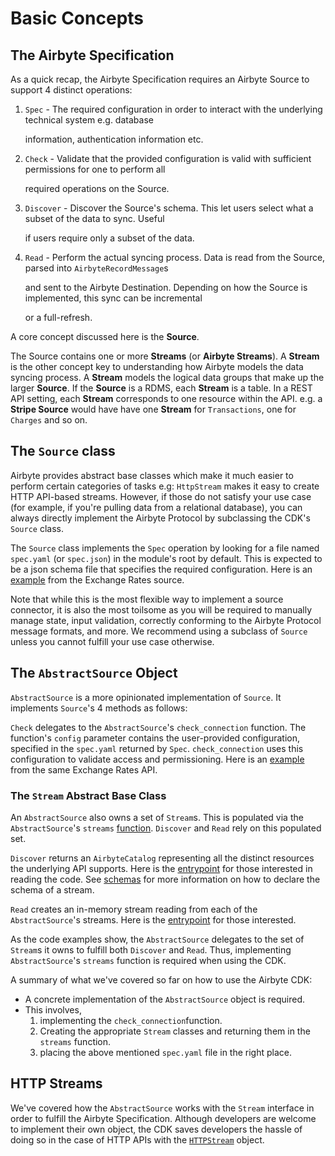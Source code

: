# Basic Concepts

## The Airbyte Specification

As a quick recap, the Airbyte Specification requires an Airbyte Source to support 4 distinct operations:

1. `Spec` - The required configuration in order to interact with the underlying technical system e.g. database

   information, authentication information etc.

2. `Check` - Validate that the provided configuration is valid with sufficient permissions for one to perform all

   required operations on the Source.

3. `Discover` - Discover the Source's schema. This let users select what a subset of the data to sync. Useful

   if users require only a subset of the data.

4. `Read` - Perform the actual syncing process. Data is read from the Source, parsed into `AirbyteRecordMessage`s

   and sent to the Airbyte Destination. Depending on how the Source is implemented, this sync can be incremental

   or a full-refresh.

A core concept discussed here is the **Source**.

The Source contains one or more **Streams** \(or **Airbyte Streams**\). A **Stream** is the other concept key to understanding how Airbyte models the data syncing process. A **Stream** models the logical data groups that make up the larger **Source**. If the **Source** is a RDMS, each **Stream** is a table. In a REST API setting, each **Stream** corresponds to one resource within the API. e.g. a **Stripe Source** would have have one **Stream** for `Transactions`, one for `Charges` and so on.

## The `Source` class

Airbyte provides abstract base classes which make it much easier to perform certain categories of tasks e.g: `HttpStream` makes it easy to create HTTP API-based streams. However, if those do not satisfy your use case \(for example, if you're pulling data from a relational database\), you can always directly implement the Airbyte Protocol by subclassing the CDK's `Source` class.

The `Source` class implements the `Spec` operation by looking for a file named `spec.yaml` (or `spec.json`) in the module's root by default. This is expected to be a json schema file that specifies the required configuration. Here is an [example](https://github.com/airbytehq/airbyte/blob/master/airbyte-integrations/connectors/source-exchange-rates/source_exchange_rates/spec.yaml) from the Exchange Rates source.

Note that while this is the most flexible way to implement a source connector, it is also the most toilsome as you will be required to manually manage state, input validation, correctly conforming to the Airbyte Protocol message formats, and more. We recommend using a subclass of `Source` unless you cannot fulfill your use case otherwise.

## The `AbstractSource` Object

`AbstractSource` is a more opinionated implementation of `Source`. It implements `Source`'s 4 methods as follows:

`Check` delegates to the `AbstractSource`'s `check_connection` function. The function's `config` parameter contains the user-provided configuration, specified in the `spec.yaml` returned by `Spec`. `check_connection` uses this configuration to validate access and permissioning. Here is an [example](https://github.com/airbytehq/airbyte/blob/master/airbyte-integrations/connectors/source-exchange-rates/source_exchange_rates/source.py#L90) from the same Exchange Rates API.

### The `Stream` Abstract Base Class

An `AbstractSource` also owns a set of `Stream`s. This is populated via the `AbstractSource`'s `streams` [function](https://github.com/airbytehq/airbyte/blob/master/airbyte-cdk/python/airbyte_cdk/sources/abstract_source.py#L63). `Discover` and `Read` rely on this populated set.

`Discover` returns an `AirbyteCatalog` representing all the distinct resources the underlying API supports. Here is the [entrypoint](https://github.com/airbytehq/airbyte/blob/master/airbyte-cdk/python/airbyte_cdk/sources/abstract_source.py#L74) for those interested in reading the code. See [schemas](https://github.com/airbytehq/airbyte/tree/21116cad97f744f936e503f9af5a59ed3ac59c38/docs/contributing-to-airbyte/python/concepts/schemas.md) for more information on how to declare the schema of a stream.

`Read` creates an in-memory stream reading from each of the `AbstractSource`'s streams. Here is the [entrypoint](https://github.com/airbytehq/airbyte/blob/master/airbyte-cdk/python/airbyte_cdk/sources/abstract_source.py#L90) for those interested.

As the code examples show, the `AbstractSource` delegates to the set of `Stream`s it owns to fulfill both `Discover` and `Read`. Thus, implementing `AbstractSource`'s `streams` function is required when using the CDK.

A summary of what we've covered so far on how to use the Airbyte CDK:

* A concrete implementation of the `AbstractSource` object is required.
* This involves,
  1. implementing the `check_connection`function.
  2. Creating the appropriate `Stream` classes and returning them in the `streams` function.
  3. placing the above mentioned `spec.yaml` file in the right place.

## HTTP Streams

We've covered how the `AbstractSource` works with the `Stream` interface in order to fulfill the Airbyte Specification. Although developers are welcome to implement their own object, the CDK saves developers the hassle of doing so in the case of HTTP APIs with the [`HTTPStream`](05-http-streams.md) object.

